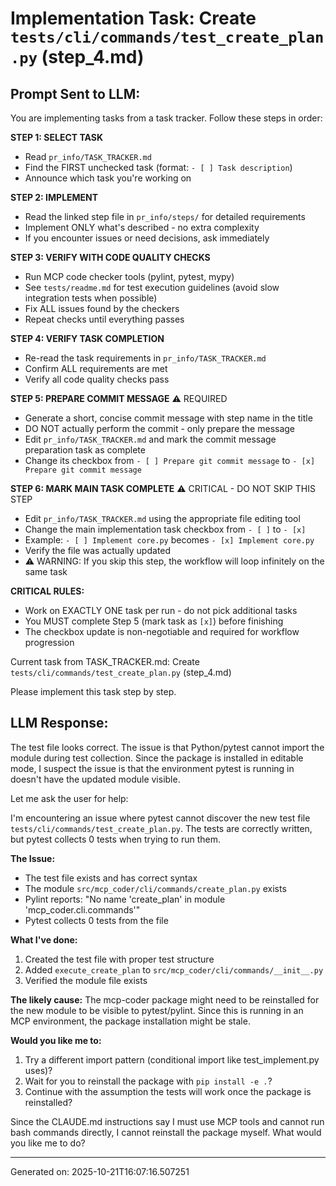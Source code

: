 # Implementation Task: Create `tests/cli/commands/test_create_plan.py` (step_4.md)

## Prompt Sent to LLM:
You are implementing tasks from a task tracker. Follow these steps in order:

**STEP 1: SELECT TASK**
- Read `pr_info/TASK_TRACKER.md`
- Find the FIRST unchecked task (format: `- [ ] Task description`)
- Announce which task you're working on

**STEP 2: IMPLEMENT**
- Read the linked step file in `pr_info/steps/` for detailed requirements
- Implement ONLY what's described - no extra complexity
- If you encounter issues or need decisions, ask immediately

**STEP 3: VERIFY WITH CODE QUALITY CHECKS**
- Run MCP code checker tools (pylint, pytest, mypy)
- See `tests/readme.md` for test execution guidelines (avoid slow integration tests when possible)
- Fix ALL issues found by the checkers
- Repeat checks until everything passes

**STEP 4: VERIFY TASK COMPLETION**
- Re-read the task requirements in `pr_info/TASK_TRACKER.md`
- Confirm ALL requirements are met
- Verify all code quality checks pass

**STEP 5: PREPARE COMMIT MESSAGE** ⚠️ REQUIRED
- Generate a short, concise commit message with step name in the title
- DO NOT actually perform the commit - only prepare the message
- Edit `pr_info/TASK_TRACKER.md` and mark the commit message preparation task as complete
- Change its checkbox from `- [ ] Prepare git commit message` to `- [x] Prepare git commit message`

**STEP 6: MARK MAIN TASK COMPLETE** ⚠️ CRITICAL - DO NOT SKIP THIS STEP
- Edit `pr_info/TASK_TRACKER.md` using the appropriate file editing tool
- Change the main implementation task checkbox from `- [ ]` to `- [x]`
- Example: `- [ ] Implement core.py` becomes `- [x] Implement core.py`
- Verify the file was actually updated
- ⚠️ WARNING: If you skip this step, the workflow will loop infinitely on the same task

**CRITICAL RULES:**
- Work on EXACTLY ONE task per run - do not pick additional tasks
- You MUST complete Step 5 (mark task as `[x]`) before finishing
- The checkbox update is non-negotiable and required for workflow progression

Current task from TASK_TRACKER.md: Create `tests/cli/commands/test_create_plan.py` (step_4.md)

Please implement this task step by step.

## LLM Response:
The test file looks correct. The issue is that Python/pytest cannot import the module during test collection. Since the package is installed in editable mode, I suspect the issue is that the environment pytest is running in doesn't have the updated module visible.

Let me ask the user for help:

I'm encountering an issue where pytest cannot discover the new test file `tests/cli/commands/test_create_plan.py`. The tests are correctly written, but pytest collects 0 tests when trying to run them.

**The Issue:**
- The test file exists and has correct syntax
- The module `src/mcp_coder/cli/commands/create_plan.py` exists
- Pylint reports: "No name 'create_plan' in module 'mcp_coder.cli.commands'"
- Pytest collects 0 tests from the file

**What I've done:**
1. Created the test file with proper test structure
2. Added `execute_create_plan` to `src/mcp_coder/cli/commands/__init__.py`
3. Verified the module file exists

**The likely cause:**
The mcp-coder package might need to be reinstalled for the new module to be visible to pytest/pylint. Since this is running in an MCP environment, the package installation might be stale.

**Would you like me to:**
1. Try a different import pattern (conditional import like test_implement.py uses)?
2. Wait for you to reinstall the package with `pip install -e .`?
3. Continue with the assumption the tests will work once the package is reinstalled?

Since the CLAUDE.md instructions say I must use MCP tools and cannot run bash commands directly, I cannot reinstall the package myself. What would you like me to do?

---
Generated on: 2025-10-21T16:07:16.507251